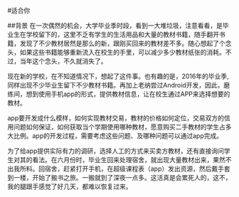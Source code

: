 #适合你


##背景
在一次偶然的机会，大学毕业季时段，看到一大堆垃圾，注意看看，是毕业生在学校留下的，这里不乏有学生的生活用品和大量的教材书籍，随手翻开书籍，发现了不少教材居然是那么的新，跟刚买回来的教材差不多。随心想起了个念头，如果这些书籍能够重新流入在校生的手里，可以减少多少教材纸张的消耗。不过，当年这个念头，不久就消失了。

现在新的学校，在不知道情况下，想起了这件事。也有趣的是，2016年的毕业季,同样出现不少毕业生留下不少教材书籍。再加上老纳尝过Android开发，因此，磨练间，想到使用手机app的形式，提供教材信息，让在校生通过APP来选择想要的教材。

app要开发成什么模样，如何实现教材交易，教材的价格如何定位，交易双方的信用问题如何保证，如何获取当个学期使用哪种教材，愿意购买二手教材的学生占多大比例。app的开发过程，需要考虑这些问题、及哪种问题可以通过app完成。

为了给app提供实际有力的调研，选择人工的方式来买卖方教材，还有直接询问学生对其的看法。在六月份时，毕业生回来处理宿舍，就出现大量教材出来，果然不出我所料。回宿舍，赶紧打开手机，在超级课程表（app）发出资源，然后戴手套到一楼，开始了搬书之旅。一搬就到了深夜一点多。这活真是会累死人的，这不，我的腿跟手感觉了好几天，都难以恢复过来。

